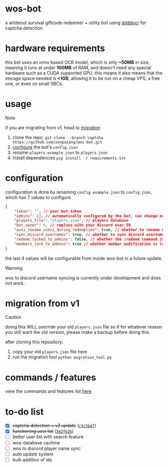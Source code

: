 # wos-bot

a whiteout survival giftcode redeemer + utility bot using [ddddocr](https://github.com/sml2h3/ddddocr) for captcha detection

# hardware requirements

this bot uses an onnx based OCR model, which is only **~50MB** in size, meaning it runs at under **100MB** of RAM, and doesn't need any special hardware such as a CUDA supported GPU. this means it also means that the storage space needed is **<1GB**, allowing it to be run on a cheap VPS, a free one, or even on small SBCs.

# usage

> [!NOTE]
> if you are migrating from v1, head to [migration](#migration-from-v1)

1. clone the repo: `git clone --branch captcha https://github.com/zenpaiang/wos-bot.git`
2. [configure](#configuration) the bot's `config.json`
3. rename `players.example.json` to `players.json`
4. install dependencies `pip install -r requirements.txt`

# configuration

configuration is done by renaming `config.example.json` to `config.json`, which has 7 values to configure

```json
{
    "token": "", // your bot token
    "admins": [], // automatically configured by the bot, can change manually if wanted
    "players_file": "players.json", // players database
    "bot_owner": 0, // replace with your discord user ID
    "auto_rename_users_during_redemption": true, // whether to rename users during redemption
    "sync_discord_usernames": true, // whether to sync discord usernames with wos usernames
    "redeem_locked_to_admins": false, // whether the /redeem command is locked to admins
    "members_lock_to_admins": true // whether member modification is locked to admins
}
```

the last 4 values will be configurable from inside wos-bot in a future update.

> [!WARNING]
> wos to discord username syncing is currently under development and does not work.

# migration from v1

> [!CAUTION]
> doing this WILL override your old `players.json` file so if for whatever reason you still want the old version, please make a backup before doing this.

after cloning this repository:
1. copy your old `players.json` file here
2. run the migration tool `python migration_tool.py`

# commands / features

view the commands and features list [here](commands_and_features.md)

# to-do list

- [x] ~~captcha detection + v2 update~~ ([`c5c5b47`](https://github.com/zenpaiang/wos-bot/commit/c5c5b4798e929320dce7550541c79e1fa3909414))
- [x] ~~functioning user list~~ ([`342f626`](https://github.com/zenpaiang/wos-bot/commit/342f6262b51cde98890de80d7e530ec6092ec2c1))
- [ ] better user list with search feature
- [ ] wos-database cachine
- [ ] wos to discord player name sync
- [ ] auto update system
- [ ] bulk addition of ids